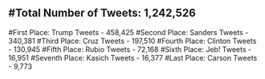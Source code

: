 #Total Number of Tweets: 1,242,526 
---
#First Place: Trump Tweets - 458,425
#Second Place: Sanders Tweets - 340,381
#Third Place: Cruz Tweets - 197,510
#Fourth Place: Clinton Tweets - 130,945
#Fifth Place: Rubio Tweets - 72,168
#Sixth Place: Jeb! Tweets - 16,951
#Seventh Place: Kasich Tweets - 16,377
#Last Place: Carson Tweets - 9,773
